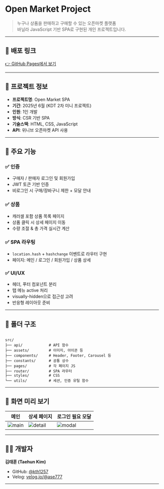 # Open Market Project

> 누구나 상품을 판매하고 구매할 수 있는 오픈마켓 플랫폼  
> 바닐라 JavaScript 기반 SPA로 구현된 개인 프로젝트입니다.

---

## 🔗 배포 링크

[👉 GitHub Pages에서 보기](https://kth1257.github.io/open-market-project/)

---

## 📌 프로젝트 정보

- **프로젝트명**: Open Market SPA  
- **기간**: 2025년 6월 (KDT 2차 미니 프로젝트)  
- **인원**: 1인 개발  
- **방식**: CSR 기반 SPA  
- **기술스택**: HTML, CSS, JavaScript  
- **API**: 위니브 오픈마켓 API 사용

---

## 🔧 주요 기능

### ✅ 인증
- 구매자 / 판매자 로그인 및 회원가입
- JWT 토큰 기반 인증
- 비로그인 시 구매/장바구니 제한 + 모달 안내

### ✅ 상품
- 캐러셀 포함 상품 목록 페이지
- 상품 클릭 시 상세 페이지 이동
- 수량 조절 & 총 가격 실시간 계산

### ✅ SPA 라우팅
- `location.hash` + `hashchange` 이벤트로 라우터 구현
- 페이지: 메인 / 로그인 / 회원가입 / 상품 상세

### ✅ UI/UX
- 헤더, 푸터 컴포넌트 분리
- 탭 메뉴 active 처리
- visually-hidden으로 접근성 고려
- 반응형 레이아웃 준비

---

## 📁 폴더 구조

```

src/
├── api/            # API 함수
├── assets/         # 이미지, 아이콘 등
├── components/     # Header, Footer, Carousel 등
├── constants/      # 공통 상수
├── pages/          # 각 페이지 JS
├── router/         # SPA 라우터
├── styles/         # CSS
└── utils/          # 세션, 인증 유틸 함수

````
---

## 👀 화면 미리 보기

| 메인                                     | 상세 페이지                                     | 로그인 필요 모달                                |
| -------------------------------------- | ------------------------------------------ | ---------------------------------------- |
| ![main](./src/assets/screens/main.png) | ![detail](./src/assets/screens/detail.png) | ![modal](./src/assets/screens/modal.png) |

---

## 🙋‍♂️ 개발자

**김태훈 (Taehun Kim)**

* GitHub: [@kth1257](https://github.com/kth1257)
* Velog: [velog.io/@ase777](https://velog.io/@ase777)

---
